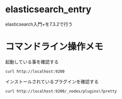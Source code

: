 # elasticsearch_entry
elasticsearch入門+を7.3.2で行う

# コマンドライン操作メモ

起動している事を確認する
```
curl http://localhost:9200
```

インストールされているプラグインを確認する
```
curl http://localhost:9200/_nodes/plugins\?pretty
```


